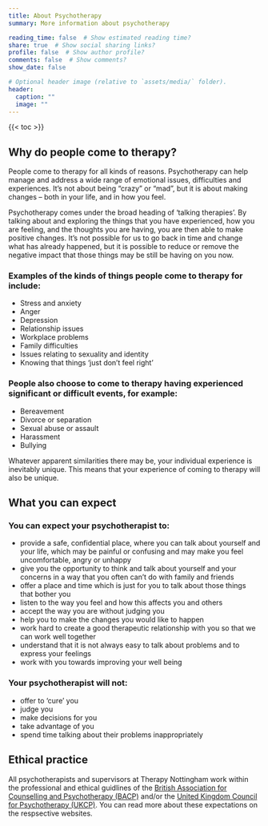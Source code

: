 ```yaml
---
title: About Psychotherapy
summary: More information about psychotherapy

reading_time: false  # Show estimated reading time?
share: true  # Show social sharing links?
profile: false  # Show author profile?
comments: false  # Show comments?
show_date: false

# Optional header image (relative to `assets/media/` folder).
header:
  caption: ""
  image: ""
---
```


{{< toc >}}

## Why do people come to therapy?

People come to therapy for all kinds of reasons. Psychotherapy can help manage and address a wide range of emotional issues, difficulties and experiences. It’s not about being “crazy” or “mad”, but it is about making changes – both in your life, and in how you feel.

Psychotherapy comes under the broad heading of ‘talking therapies’.  By talking about and exploring the things that you have experienced, how you are feeling, and the thoughts you are having, you are then able to make positive changes.  It’s not possible for us to go back in time and change what has already happened, but it is possible to reduce or remove the negative impact that those things may be still be having on you now.

### Examples of the kinds of things people come to therapy for include:

- Stress and anxiety
- Anger
- Depression
- Relationship issues
- Workplace problems
- Family difficulties
- Issues relating to sexuality and identity
- Knowing that things ‘just don’t feel right’

### People also choose to come to therapy having experienced significant or difficult events, for example:

- Bereavement
- Divorce or separation
- Sexual abuse or assault
- Harassment
- Bullying

Whatever apparent similarities there may be, your individual experience is inevitably unique. This means that your experience of coming to therapy will also be unique.

## What you can expect

### You can expect your psychotherapist to:

- provide a safe, confidential place, where you can talk about yourself and your life, which may be painful or confusing and may make you feel uncomfortable, angry or unhappy
- give you the opportunity to think and talk about yourself and your concerns in a way that you often can’t do with family and friends
- offer a place and time which is just for you to talk about those things that bother you
- listen to the way you feel and how this affects you and others
- accept the way you are without judging you
- help you to make the changes you would like to happen
- work hard to create a good therapeutic relationship with you so that we can work well together
- understand that it is not always easy to talk about problems and to express your feelings
- work with you towards improving your well being

### Your psychotherapist will not:

- offer to ‘cure’ you
- judge you
- make decisions for you
- take advantage of you
- spend time talking about their problems inappropriately

## Ethical practice

All psychotherapists and supervisors at Therapy Nottingham work within the professional and ethical guidlines of the [British Association for Counselling and Psychotherapy (BACP)](https://www.bacp.co.uk) and/or the [United Kingdom Council for Psychotherapy (UKCP)](https://www.psychotherapy.org.uk).  You can read more about these expectations on the respsective websites.
